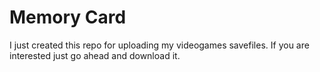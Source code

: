 # Memory Card

I just created this repo for uploading my videogames savefiles. If you are interested just go ahead and download it.
